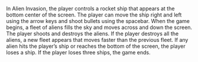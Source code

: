 In Alien Invasion, the player controls a rocket ship that appears at the bottom
center of the screen. The player can move the ship right and left using the
arrow keys and shoot bullets using the spacebar. When the game begins, a fleet
of aliens fills the sky and moves across and down the screen. The player shoots
and destroys the aliens. If the player destroys all the aliens, a new fleet appears
that moves faster than the previous fleet. If any alien hits the player’s ship or
reaches the bottom of the screen, the player loses a ship. If the player loses
three ships, the game ends.

